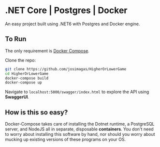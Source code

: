 # .NET Core | Postgres | Docker 

An easy project built using  .NET6 with Postgres and Docker engine. 

## To Run

The only requirement is [Docker Compose](https://docs.docker.com/compose/).

Clone the repo:

```bash
git clone https://github.com/josimagas/HigherOrLowerGame
cd HigherOrLowerGame
docker-compose build
docker-compose up
```

Navigate to `localhost:5000/swagger/index.html` to explore the API using **SwaggerUI**.



## How is this so easy?

Docker-Compose takes care of installing the Dotnet runtime, a PostgreSQL server, and NodeJS all in separate, disposable **containers**. 
You don't need to worry about installing this software by hand, nor should you worry about mucking up existing versions of these programs on your OS.

